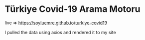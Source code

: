 # Türkiye Covid-19 Arama Motoru

live => https://soyluemre.github.io/turkiye-covid19

I pulled the data using axios and rendered it to my site
